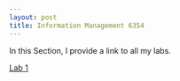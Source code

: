 ```yaml
---
layout: post
title: Information Management 6354
---
```

In this Section, I provide a link to all my labs. 

[Lab 1](kjaura1.github.io/SQLCode/1.md)

